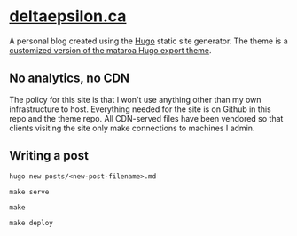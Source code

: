# [deltaepsilon.ca](https://deltaepsilon.ca/)

A personal blog created using the [Hugo](https://gohugo.io/) static site generator. The theme is a
[customized version of the mataroa Hugo export theme](https://git.sr.ht/~sirodoht/mataroa/tree/master/item/export_base_hugo).

## No analytics, no CDN

The policy for this site is that I won't use anything other than my own infrastructure to host. Everything needed for the site is on Github in this repo and the theme repo. All CDN-served files have been vendored so that clients visiting the site only make connections to machines I admin.

## Writing a post

`hugo new posts/<new-post-filename>.md`

`make serve`

`make`

`make deploy`
